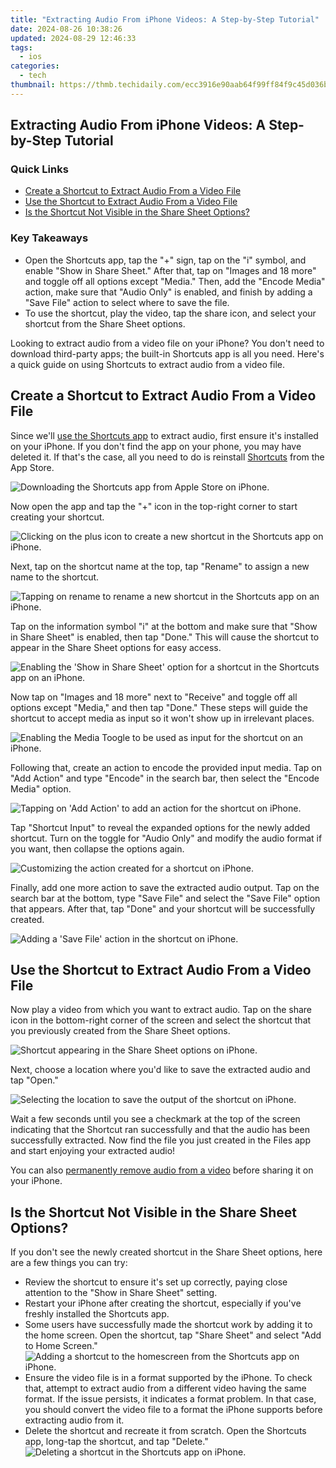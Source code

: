 ```yaml
---
title: "Extracting Audio From iPhone Videos: A Step-by-Step Tutorial"
date: 2024-08-26 10:38:26
updated: 2024-08-29 12:46:33
tags:
  - ios
categories:
  - tech
thumbnail: https://thmb.techidaily.com/ecc3916e90aab64f99ff84f9c45d036bcf1e08682351feaa92b6a0ff146b14b9.jpg
---
```


## Extracting Audio From iPhone Videos: A Step-by-Step Tutorial

### Quick Links

* [Create a Shortcut to Extract Audio From a Video File](https://on-screen-recording.techidaily.com/gaming-transformed-by-tech/)
* [Use the Shortcut to Extract Audio From a Video File](https://extra-lessons.techidaily.com/ace-gaming-the-top-4k-tvs-on-market/)
* [Is the Shortcut Not Visible in the Share Sheet Options?](https://win-howtos.techidaily.com/dell-laptop-keyboard-malfunction-heres-what-you-can-do/)

### Key Takeaways

* Open the Shortcuts app, tap the "+" sign, tap on the "i" symbol, and enable "Show in Share Sheet." After that, tap on "Images and 18 more" and toggle off all options except "Media." Then, add the "Encode Media" action, make sure that "Audio Only" is enabled, and finish by adding a "Save File" action to select where to save the file.
* To use the shortcut, play the video, tap the share icon, and select your shortcut from the Share Sheet options.

 Looking to extract audio from a video file on your iPhone? You don't need to download third-party apps; the built-in Shortcuts app is all you need. Here's a quick guide on using Shortcuts to extract audio from a video file.

##  Create a Shortcut to Extract Audio From a Video File

 Since we'll [use the Shortcuts app](https://win-solutions.techidaily.com/expert-tips-for-when-you-cant-get-far-cry-6-running-on-your-desktop/) to extract audio, first ensure it's installed on your iPhone. If you don't find the app on your phone, you may have deleted it. If that's the case, all you need to do is reinstall [Shortcuts](https://apps.apple.com/us/app/shortcuts/id915249334) from the App Store.

![Downloading the Shortcuts app from Apple Store on iPhone.](https://static1.howtogeekimages.com/wordpress/wp-content/uploads/2023/12/1-downloading-the-shortcuts-app-from-apple-store-on-iphone.jpg) 

 Now open the app and tap the "+" icon in the top-right corner to start creating your shortcut.

![Clicking on the plus icon to create a new shortcut in the Shortcuts app on iPhone.](https://static1.howtogeekimages.com/wordpress/wp-content/uploads/2023/12/2-clicking-on-the-plus-icon-to-create-a-new-shortcut-in-the-shortcuts-app-on-iphone.jpg) 

 Next, tap on the shortcut name at the top, tap "Rename" to assign a new name to the shortcut.

![Tapping on rename to rename a new shortcut in the Shortcuts app on an iPhone.](https://static1.howtogeekimages.com/wordpress/wp-content/uploads/2023/12/3-tapping-on-rename-to-rename-a-new-shortcut-in-the-shortcuts-app-on-an-iphone.jpg) 

 Tap on the information symbol "i" at the bottom and make sure that "Show in Share Sheet" is enabled, then tap "Done." This will cause the shortcut to appear in the Share Sheet options for easy access.

![Enabling the 'Show in Share Sheet' option for a shortcut in the Shortcuts app on an iPhone.](https://static1.howtogeekimages.com/wordpress/wp-content/uploads/2023/12/4-enabling-the-show-in-share-sheet-option-for-a-shortcut-in-the-shortcuts-app-on-an-iphone.jpg) 

 Now tap on "Images and 18 more" next to "Receive" and toggle off all options except "Media," and then tap "Done." These steps will guide the shortcut to accept media as input so it won't show up in irrelevant places.

![Enabling the Media Toogle to be used as input for the shortcut on an iPhone.](https://static1.howtogeekimages.com/wordpress/wp-content/uploads/2023/12/6-enabling-the-media-toogle-to-be-used-as-input-for-the-shortcut-on-an-iphone.jpg) 

 Following that, create an action to encode the provided input media. Tap on "Add Action" and type "Encode" in the search bar, then select the "Encode Media" option.

![Tapping on 'Add Action' to add an action for the shortcut on iPhone.](https://static1.howtogeekimages.com/wordpress/wp-content/uploads/2023/12/7-tapping-on-add-an-action-to-create-an-action-for-the-shortcut-on-iphone.jpg) 

 Tap "Shortcut Input" to reveal the expanded options for the newly added shortcut. Turn on the toggle for "Audio Only" and modify the audio format if you want, then collapse the options again.

![Customizing the action created for a shortcut on iPhone.](https://static1.howtogeekimages.com/wordpress/wp-content/uploads/2023/12/8-customizing-the-action-created-for-a-shortcut-on-iphone.jpg) 

 Finally, add one more action to save the extracted audio output. Tap on the search bar at the bottom, type "Save File" and select the "Save File" option that appears. After that, tap "Done" and your shortcut will be successfully created.

![Adding a 'Save File' action in the shortcut on iPhone.](https://static1.howtogeekimages.com/wordpress/wp-content/uploads/2023/12/9-adding-a-save-file-action-in-the-shortcut-on-iphone.jpg) 

##  Use the Shortcut to Extract Audio From a Video File

 Now play a video from which you want to extract audio. Tap on the share icon in the bottom-right corner of the screen and select the shortcut that you previously created from the Share Sheet options.

![Shortcut appearing in the Share Sheet options on iPhone.](https://static1.howtogeekimages.com/wordpress/wp-content/uploads/2023/12/11-shortcut-appearing-the-share-sheet-options-on-iphone.jpg) 

 Next, choose a location where you'd like to save the extracted audio and tap "Open."

![Selecting the location to save the output of the shortcut on iPhone.](https://static1.howtogeekimages.com/wordpress/wp-content/uploads/2023/12/12-selecting-the-location-to-save-the-output-of-the-shortcut-on-iphone.jpg) 

 Wait a few seconds until you see a checkmark at the top of the screen indicating that the Shortcut ran successfully and that the audio has been successfully extracted. Now find the file you just created in the Files app and start enjoying your extracted audio!

 You can also [permanently remove audio from a video](https://ai-video-apps.techidaily.com/updated-in-2024-the-ultimate-guide-to-ken-burns-effect-in-final-cut-pro-tips-tricks-and-best-practices/) before sharing it on your iPhone.

##  Is the Shortcut Not Visible in the Share Sheet Options?

 If you don't see the newly created shortcut in the Share Sheet options, here are a few things you can try:

* Review the shortcut to ensure it's set up correctly, paying close attention to the "Show in Share Sheet" setting.
* Restart your iPhone after creating the shortcut, especially if you've freshly installed the Shortcuts app.
* Some users have successfully made the shortcut work by adding it to the home screen. Open the shortcut, tap "Share Sheet" and select "Add to Home Screen."  
![Adding a shortcut to the homescreen from the Shortcuts app on iPhone.](https://static1.howtogeekimages.com/wordpress/wp-content/uploads/2023/12/14-adding-a-shortcut-to-the-homescreen-in-the-shortcuts-app-on-iphone.jpg)
* Ensure the video file is in a format supported by the iPhone. To check that, attempt to extract audio from a different video having the same format. If the issue persists, it indicates a format problem. In that case, you should convert the video file to a format the iPhone supports before extracting audio from it.
* Delete the shortcut and recreate it from scratch. Open the Shortcuts app, long-tap the shortcut, and tap "Delete."  
![Deleting a shortcut in the Shortcuts app on iPhone.](https://static1.howtogeekimages.com/wordpress/wp-content/uploads/2023/12/13-deleting-a-shortcut-in-the-shortcuts-app-on-iphone.jpg)

<ins class="adsbygoogle"
     style="display:block"
     data-ad-format="autorelaxed"
     data-ad-client="ca-pub-7571918770474297"
     data-ad-slot="1223367746"></ins>



<ins class="adsbygoogle"
     style="display:block"
     data-ad-client="ca-pub-7571918770474297"
     data-ad-slot="8358498916"
     data-ad-format="auto"
     data-full-width-responsive="true"></ins>
